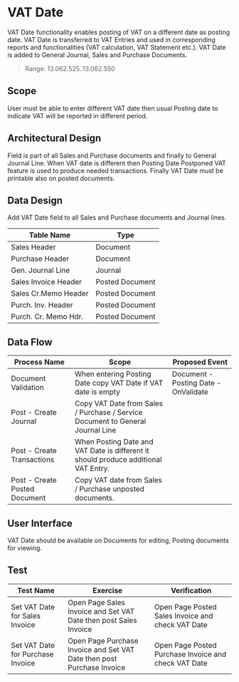 # VAT Date

VAT Date functionality enables posting of VAT on a different date as posting date. VAT Date is transferred to VAT Entries and used in corresponding reports and functionalities (VAT calculation, VAT Statement etc.). VAT Date is added to General Journal, Sales and Purchase Documents.

> Range: 13.062.525..13.062.550

## Scope

User must be able to enter different VAT date then usual Posting date to indicate VAT will be reported in different period. 

## Architectural Design

Field is part of all Sales and Purchase documents and finally to General Journal Line. When VAT date is different then Posting Date Postponed VAT feature is used to produce needed transactions. Finally VAT Date must be printable also on posted documents. 

## Data Design

Add VAT Date field to all Sales and Purchase documents and Journal lines.

Table Name|Type
--|--
Sales Header|Document
Purchase Header|Document
Gen. Journal Line|Journal
Sales Invoice Header|Posted Document
Sales Cr.Memo Header|Posted Document
Purch. Inv. Header|Posted Document
Purch. Cr. Memo Hdr.|Posted Document

## Data Flow

Process Name|Scope|Proposed Event
-|-|-
Document Validation|When entering Posting Date copy VAT Date if VAT date is empty|Document - Posting Date - OnValidate
Post - Create Journal|Copy VAT Date from Sales / Purchase / Service Document to General Journal Line|
Post - Create Transactions| When Posting Date and VAT Date is different it should produce additional VAT Entry. 
Post - Create Posted Document| Copy VAT date from Sales / Purchase unposted documents. 

## User Interface

VAT Date should be available on Documents for editing, Posting documents for viewing.

## Test

Test Name|Exercise|Verification
-|-|-
Set VAT Date for Sales Invoice|Open Page Sales Invoice and Set VAT Date then post Sales Invoice|Open Page Posted Sales Invoice and check VAT Date
Set VAT Date for Purchase Invoice|Open Page Purchase Invoice and Set VAT Date then post Purchase Invoice|Open Page Posted Purchase Invoice and check VAT Date
